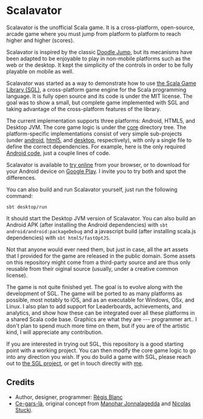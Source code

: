 # Scalavator

Scalavator is the unofficial Scala game. It is a cross-platform, open-source,
arcade game where you must jump from platform to platform to reach higher and
higher (scores).

Scalavator is inspired by the classic [Doodle
Jump](https://wikipedia.org/wiki/Doodle_Jump), but its mecanisms have been
adapted to be enjoyable to play in non-mobile platforms such as the web or the
desktop. It kept the simplicity of the controls in order to be fully playable
on mobile as well.

Scalavator was started as a way to demonstrate how to use [the Scala Game
Library (SGL)](https://github.com/regb/scala-game-library), a cross-platform
game engine for the Scala programming language. It is fully open source and its
code is under the MIT license. The goal was to show a small, but complete game
implemented with SGL and taking advantage of the cross-platform features of the
library.

The current implementation supports three platforms: Android, HTML5, and
Desktop JVM. The core game logic is under the [core](/core) directory tree. The
platform-specific implementations consist of very simple sub-projects (under
[android](/android), [html5](/html5), and [desktop](/desktop), respectively),
with only a single file to define the correct dependencies. For example, here
is the only required [Android
code](/android/src/main/scala/MainActivity.scala), just a couple lines of code.

Scalavator is available to [try
online](http://regblanc.com/games/scalavator/play.html) from your browser, or
to download for your Android device on [Google
Play](https://play.google.com/store/apps/details=?id=com.regblanc.scalavator).
I invite you to try both and spot the differences.

You can also build and run Scalavator yourself, just run the following command:
    
    sbt desktop/run

It should start the Desktop JVM version of Scalavator. You can also build
an Android APK (after installing the Android dependencies) with `sbt
android/android:packageDebug` and a javascript build (after installing
scala.js dependencies) with `sbt html5/fastOptJS`.

Not that anyone would ever need them, but just in case, all the art assets that
I provided for the game are released in the public domain. Some assets on this
repository might come from a third-party source and are thus only reusable from
their oiginal source (usually, under a creative common license).

The game is not quite finished yet. The goal is to evolve along with the
development of SGL. The game will be ported to as many platforms as possible,
most notably to iOS, and as an executable for Windows, OSx, and Linux. I also
plan to add support for Leaderboards, achievements, and analytics, and show how
these can be integrated over all these platforms in a shared Scala code base.
Graphics are what they are --- programmer art.. I don't plan to spend much
more time on them, but if you are of the artistic kind, I will appreciate
any contribution.

If you are interested in trying out SGL, this repository is a good starting
point with a working project. You can then modify the core game logic to go
into any direction you wish. If you do build a game with SGL, please reach out
to [the SGL project](https://github.com/regb/scala-game-library), or get in
touch directly with [me](http://regblanc.com/contact/).

## Credits

* Author, designer, programmer: [Régis Blanc](http://regblanc.com)
* [Ce-gars-là](https://twitter.com/manojah_shanti/status/781884092111548416),
  original concept from [Manohar Jonnalagedda](https://twitter.com/manojah_shanti) and [Nicolas Stucki](https://twitter.com/stucki_nicolas).
